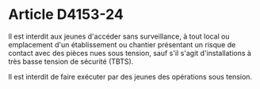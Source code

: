 # Article D4153-24

Il est interdit aux jeunes d'accéder sans surveillance, à tout local ou emplacement d'un établissement ou chantier présentant un risque de contact avec des pièces nues sous tension, sauf s'il s'agit d'installations à très basse tension de sécurité (TBTS). 

Il est interdit de faire exécuter par des jeunes des opérations sous tension.